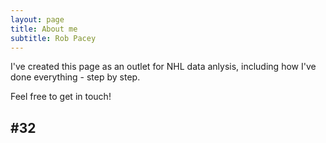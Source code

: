 ```yaml
---
layout: page
title: About me
subtitle: Rob Pacey
---
```


I've created this page as an outlet for NHL data anlysis, including how I've done everything - step by step.

Feel free to get in touch!

##  #32
